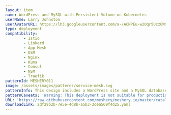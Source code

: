 ```yaml
---
layout: item
name: WordPress and MySQL with Persistent Volume on Kubernetes
userName: Larry Johnston
userAvatarURL: https://lh3.googleusercontent.com/a-/ACNPEu-w2Oqr5UczGWmVq92gllslHRVjF1t9vrWx8-R6nw=s96-c
type: deployment
compatibility: 
        - Istio
        - Linkerd
        - App Mesh
        - OSM
        - Nginx
        - Kuma
        - Consul
        - NSM
        - Traefik
patternId: MESHERY011
image: /assets/images/patterns/service-mesh.svg
patternInfo: This design includes a WordPress site and a MySQL database using Minikube. Both applications use PersistentVolumes and PersistentVolumeClaims to store data.
patternCaveats: 'Warning: This deployment is not suitable for production use cases, as it uses single instance WordPress and MySQL Pods. Consider using WordPress Helm Chart to deploy WordPress in production.'
URL: 'https://raw.githubusercontent.com/meshery/meshery.io/master/catalog/2df29b2b-7e5e-4d8b-a5b3-3dea569f4d25.yaml'
downloadLink: 2df29b2b-7e5e-4d8b-a5b3-3dea569f4d25.yaml
---
```

